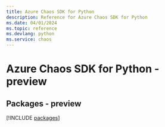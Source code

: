 ```yaml
---
title: Azure Chaos SDK for Python
description: Reference for Azure Chaos SDK for Python
ms.date: 04/01/2024
ms.topic: reference
ms.devlang: python
ms.service: chaos
---
```

# Azure Chaos SDK for Python - preview
## Packages - preview
[!INCLUDE [packages](chaos-index.md)]